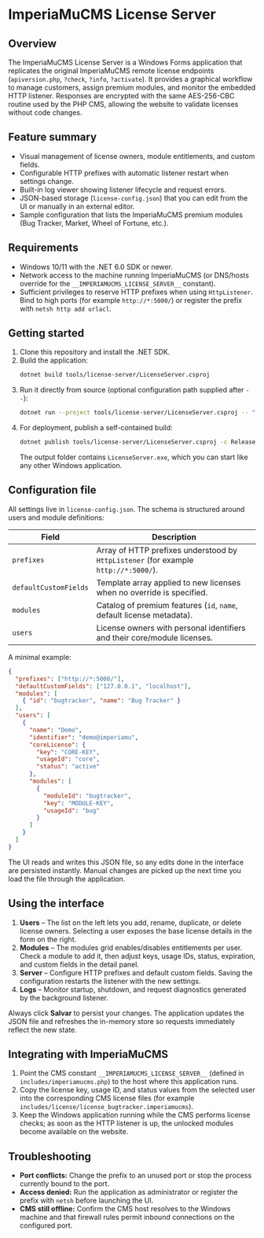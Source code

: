 # ImperiaMuCMS License Server

## Overview
The ImperiaMuCMS License Server is a Windows Forms application that replicates the
original ImperiaMuCMS remote license endpoints (`apiversion.php`, `?check`,
`?info`, `?activate`). It provides a graphical workflow to manage customers,
assign premium modules, and monitor the embedded HTTP listener. Responses are
encrypted with the same AES-256-CBC routine used by the PHP CMS, allowing the
website to validate licenses without code changes.

## Feature summary
- Visual management of license owners, module entitlements, and custom fields.
- Configurable HTTP prefixes with automatic listener restart when settings change.
- Built-in log viewer showing listener lifecycle and request errors.
- JSON-based storage (`license-config.json`) that you can edit from the UI or
  manually in an external editor.
- Sample configuration that lists the ImperiaMuCMS premium modules (Bug Tracker,
  Market, Wheel of Fortune, etc.).

## Requirements
- Windows 10/11 with the .NET 6.0 SDK or newer.
- Network access to the machine running ImperiaMuCMS (or DNS/hosts override for
  the `__IMPERIAMUCMS_LICENSE_SERVER__` constant).
- Sufficient privileges to reserve HTTP prefixes when using `HttpListener`. Bind
  to high ports (for example `http://*:5000/`) or register the prefix with
  `netsh http add urlacl`.

## Getting started
1. Clone this repository and install the .NET SDK.
2. Build the application:
   ```bash
   dotnet build tools/license-server/LicenseServer.csproj
   ```
3. Run it directly from source (optional configuration path supplied after `--`):
   ```bash
   dotnet run --project tools/license-server/LicenseServer.csproj -- "C:\\licenses\\license-config.json"
   ```
4. For deployment, publish a self-contained build:
   ```bash
   dotnet publish tools/license-server/LicenseServer.csproj -c Release -r win-x64 --self-contained false
   ```
   The output folder contains `LicenseServer.exe`, which you can start like any
   other Windows application.

## Configuration file
All settings live in `license-config.json`. The schema is structured around users
and module definitions:

| Field | Description |
| --- | --- |
| `prefixes` | Array of HTTP prefixes understood by `HttpListener` (for example `http://*:5000/`). |
| `defaultCustomFields` | Template array applied to new licenses when no override is specified. |
| `modules` | Catalog of premium features (`id`, `name`, default license metadata). |
| `users` | License owners with personal identifiers and their core/module licenses. |

A minimal example:
```json
{
  "prefixes": ["http://*:5000/"],
  "defaultCustomFields": ["127.0.0.1", "localhost"],
  "modules": [
    { "id": "bugtracker", "name": "Bug Tracker" }
  ],
  "users": [
    {
      "name": "Demo",
      "identifier": "demo@imperiamu",
      "coreLicense": {
        "key": "CORE-KEY",
        "usageId": "core",
        "status": "active"
      },
      "modules": [
        {
          "moduleId": "bugtracker",
          "key": "MODULE-KEY",
          "usageId": "bug"
        }
      ]
    }
  ]
}
```

The UI reads and writes this JSON file, so any edits done in the interface are
persisted instantly. Manual changes are picked up the next time you load the
file through the application.

## Using the interface
1. **Users** – The list on the left lets you add, rename, duplicate, or delete
   license owners. Selecting a user exposes the base license details in the form
   on the right.
2. **Modules** – The modules grid enables/disables entitlements per user. Check a
   module to add it, then adjust keys, usage IDs, status, expiration, and custom
   fields in the detail panel.
3. **Server** – Configure HTTP prefixes and default custom fields. Saving the
   configuration restarts the listener with the new settings.
4. **Logs** – Monitor startup, shutdown, and request diagnostics generated by the
   background listener.

Always click **Salvar** to persist your changes. The application updates the JSON
file and refreshes the in-memory store so requests immediately reflect the new
state.

## Integrating with ImperiaMuCMS
1. Point the CMS constant `__IMPERIAMUCMS_LICENSE_SERVER__` (defined in
   `includes/imperiamucms.php`) to the host where this application runs.
2. Copy the license key, usage ID, and status values from the selected user into
   the corresponding CMS license files (for example
   `includes/license/license_bugtracker.imperiamucms`).
3. Keep the Windows application running while the CMS performs license checks; as
   soon as the HTTP listener is up, the unlocked modules become available on the
   website.

## Troubleshooting
- **Port conflicts:** Change the prefix to an unused port or stop the process
  currently bound to the port.
- **Access denied:** Run the application as administrator or register the prefix
  with `netsh` before launching the UI.
- **CMS still offline:** Confirm the CMS host resolves to the Windows machine and
  that firewall rules permit inbound connections on the configured port.
